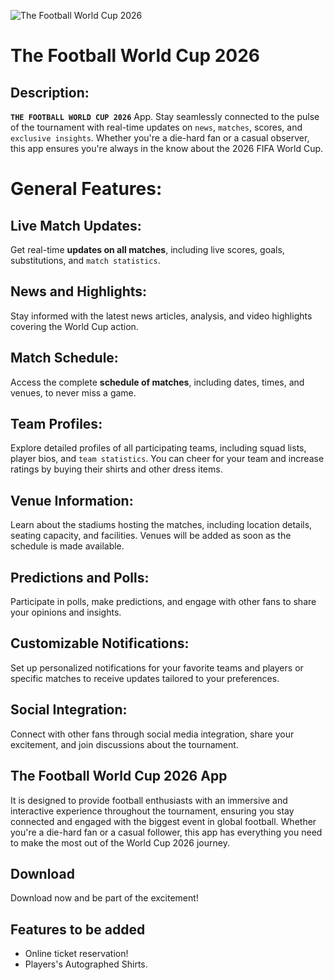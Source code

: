 ![The Football World Cup 2026](https://th.bing.com/th/id/R.b6a719e275e36d545f55fd09c58337ed?rik=%2bwyYeh5TAijzIw&riu=http%3a%2f%2f1.bp.blogspot.com%2f-AUqWYr8PSXY%2fUr8RMz7eciI%2fAAAAAAAABPg%2fUt2lljyZfOI%2fs1600%2ffootball%2bwallpapers%2bhd%2b(3).jpg&ehk=v7571Jmp2%2bEnRxjAaOPpj89mqkAF5hvzMeVQuRp81Vk%3d&risl=&pid=ImgRaw&r=0)

# The Football World Cup 2026

## Description:
**`THE FOOTBALL WORLD CUP 2026`** App. Stay seamlessly connected to the pulse of the tournament with real-time updates on `news`, `matches`, scores, and `exclusive insights`. Whether you're a die-hard fan or a casual observer, this app ensures you're always in the know about the 2026 FIFA World Cup.

# General Features:

## Live Match Updates:
Get real-time **updates on all matches**, including live scores, goals, substitutions, and `match statistics`.
## News and Highlights:
 Stay informed with the latest news articles, analysis, and video highlights covering the World Cup action.
## Match Schedule:
 Access the complete **schedule of matches**, including dates, times, and venues, to never miss a game.
## Team Profiles:
Explore detailed profiles of all participating teams, including squad lists, player bios, and `team statistics`. You can cheer for your team and increase ratings by buying their shirts and other dress items.
## Venue Information:
Learn about the stadiums hosting the matches, including location details, seating capacity, and facilities. Venues will be added as soon as the schedule is made available.
## Predictions and Polls:
Participate in polls, make predictions, and engage with other fans to share your opinions and insights.
## Customizable Notifications:
Set up personalized notifications for your favorite teams and players or specific matches to receive updates tailored to your preferences.
## Social Integration:
Connect with other fans through social media integration, share your excitement, and join discussions about the tournament.
## The Football World Cup 2026 App
It is designed to provide football enthusiasts with an immersive and interactive experience throughout the tournament, ensuring you stay connected and engaged with the biggest event in global football. Whether you're a die-hard fan or a casual follower, this app has everything you need to make the most out of the World Cup 2026 journey.
## Download
Download now and be part of the excitement!
## Features to be added
- Online ticket reservation!
- Players's Autographed Shirts.
